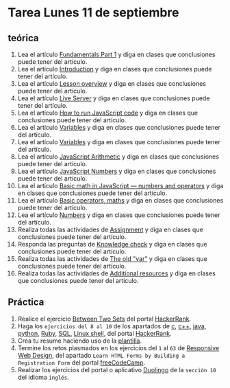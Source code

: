 # Tarea Lunes 11 de septiembre

## teórica

1. Lea el artículo [Fundamentals Part 1](https://www.theodinproject.com/lessons/foundations-fundamentals-part-1) y diga en clases que conclusiones puede tener del artículo.
2. Lea el artículo [Introduction](https://www.theodinproject.com/lessons/foundations-fundamentals-part-1#introduction) y diga en clases que conclusiones puede tener del artículo.
3. Lea el artículo [Lesson overview](https://www.theodinproject.com/lessons/foundations-fundamentals-part-1#lesson-overview) y diga en clases que conclusiones puede tener del artículo.
4. Lea el artículo [Live Server](https://marketplace.visualstudio.com/items?itemName=ritwickdey.LiveServer) y diga en clases que conclusiones puede tener del artículo.
5. Lea el artículo [How to run JavaScript code](https://www.theodinproject.com/lessons/foundations-fundamentals-part-1#how-to-run-javascript-code) y diga en clases que conclusiones puede tener del artículo.
6. Lea el artículo [Variables](https://javascript.info/variables) y diga en clases que conclusiones puede tener del artículo.
7. Lea el artículo [Variables](https://www.theodinproject.com/lessons/foundations-fundamentals-part-1#variables) y diga en clases que conclusiones puede tener del artículo.
8. Lea el artículo [JavaScript Arithmetic](https://www.w3schools.com/js/js_arithmetic.asp) y diga en clases que conclusiones puede tener del artículo.
9. Lea el artículo [JavaScript Numbers](https://www.w3schools.com/js/js_numbers.asp) y diga en clases que conclusiones puede tener del artículo.
10. Lea el artículo [Basic math in JavaScript — numbers and operators](https://developer.mozilla.org/en-US/docs/Learn/JavaScript/First_steps/Math) y diga en clases que conclusiones puede tener del artículo.
11. Lea el artículo [Basic operators, maths](https://javascript.info/operators) y diga en clases que conclusiones puede tener del artículo.
12. Lea el artículo [Numbers](https://www.theodinproject.com/lessons/foundations-fundamentals-part-1#numbers) y diga en clases que conclusiones puede tener del artículo.
13. Realiza todas las actividades de [Assignment](https://www.theodinproject.com/lessons/foundations-fundamentals-part-1#assignment) y diga en clases que conclusiones puede tener del artículo.
14. Responda las preguntas de [Knowledge check](https://www.theodinproject.com/lessons/foundations-fundamentals-part-1#knowledge-check) y diga en clases que conclusiones puede tener del artículo.
15. Realiza todas las actividades de [The old "var"](https://javascript.info/var) y diga en clases que conclusiones puede tener del artículo.
16. Realiza todas las actividades de [Additional resources](https://www.theodinproject.com/lessons/foundations-fundamentals-part-1#additional-resources) y diga en clases que conclusiones puede tener del artículo.

## Práctica

1. Realice el ejercicio [Between Two Sets](https://www.hackerrank.com/challenges/between-two-sets/problem?isFullScreen=false) del portal [HackerRank](https://www.hackerrank.com/dashboard).
2. Haga los `ejercicios del 8 al 10` de los apartados de [c](https://www.hackerrank.com/domains/c), [c++](https://www.hackerrank.com/domains/cpp), [java](https://www.hackerrank.com/domains/java), [python](https://www.hackerrank.com/domains/python), [Ruby](https://www.hackerrank.com/domains/ruby), [SQL](https://www.hackerrank.com/domains/sql), [Linux shell](https://www.hackerrank.com/domains/shell), del portal [HackerRank](https://www.hackerrank.com/dashboard).
3. Crea tu resume haciendo uso de la [plantilla](https://docs.google.com/document/d/1jfUa4HGBDjt2peJPQ0Wg1YhdGkCoSysS6QMT4u8bCic/edit?usp=sharing).
4. Termine los retos plasmados en los ejercicios del `1` al `63` de [Responsive Web Design](https://www.freecodecamp.org/learn/2022/responsive-web-design/), del apartado `Learn HTML Forms by Building a Registration Form` del portal [freeCodeCamp](https://www.freecodecamp.org/learn/).
5. Realizar los ejercicios del portal o aplicativo [Duolingo](https://www.duolingo.com/learn) de la `sección 10` del idioma `inglés`.
